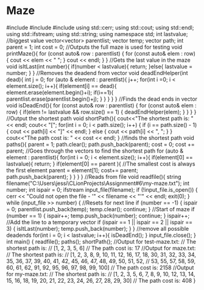 # Maze
#include <fstream>
#include <iostream>
#include <vector>
using std::cerr;
using std::cout;
using std::endl;
using std::ifstream;
using std::string;
using namespace std;
int lastvalue; //biggest value
vector<vector<int>> parentlist;
vector<int> temp;
vector<int> path;
int parent = 1;
int cost = 0;
//Outputs the full maze is used for testing
void printMaze(){
for (const auto& row : parentlist) {
for (const auto& elem : row) {
cout << elem << " ";
}
cout << endl;
}
}
//Gets the last value in the maze
void isItLast(int number){
if(number < lastvalue){
return;
}else{
lastvalue = number;
}
}
//Removes the deadend from vector
void deadEndHelper(int dead){
int j = 0;
for (auto & element : parentlist){
j++;
for(int i =0; i < element.size(); i++){
if(element[i] == dead){
element.erase(element.begin()+i);
if(i==1){
parentlist.erase(parentlist.begin()+j);
}
}
}
}
}
//Finds the dead ends in vector
void isDeadEnd(){
for (const auto& row : parentlist) {
for (const auto& elem : row) {
if(elem != lastvalue && row.size() == 1) {
deadEndHelper(elem);
}
}
}
}
//Output the shortest path
void shortPath(){
cout<<"The shortest path is: " << endl;
cout<< "[";
for(int i = 0; i < path.size(); i++) {
if (i == path.size() - 1) {
cout << path[i] << "]" << endl;
} else {
cout << path[i] << ", ";
}
}
cout<<"The path cost is: " << cost << endl;
}
//finds the shortest path
void paths(){
parent = 1;
path.clear();
path.push_back(parent);
cost = 0;
cost += parent;
//Goes through the vectors to find the shortest path
for (auto & element : parentlist){
for(int i = 0; i < element.size(); i++){
if(element[0] == lastvalue){
return;
}
if(element[0] == parent ){
//The smallest cost is always the first element
parent = element[1];
cost+= parent;
path.push_back(parent);
}
}
}
}
//Reads from file
void readfile(){
string filename("C:\\Users\\jessi\\CLionProjects\\Assignment#6\\my-maze.txt");
int number; int ispair = 0;
ifstream input_file(filename);
if (!input_file.is_open()) {
cerr << "Could not open the file - '" << filename << "'" << endl;
exit(0);
}
while (input_file >> number) {
//Resets for next line
if (number == -1) {
ispair = 0;
parentlist.push_back(temp);
temp.clear();
continue;
}
//Start of maze
if (number == 1) {
ispair++;
temp.push_back(number);
continue;
}
ispair++;
//Add the line to a temporary vector
if (ispair == 1 || ispair == 2 || ispair == 3) {
isItLast(number);
temp.push_back(number);
}
}
//remove all possible deadends
for(int i = 0; i < lastvalue; i++){
isDeadEnd();
}
input_file.close();
}
int main() {
readfile();
paths();
shortPath();
//Output for test-maze.txt:
// The shortest path is:
// [1, 2, 3, 5, 6]
// The path cost is: 17
//Output for maze.txt:
// The shortest path is:
// [1, 2, 3, 8, 9, 10, 11, 12, 16, 17, 18, 30, 31, 32, 33, 34, 35, 36, 37, 39,
40, 41, 42, 45, 46, 47, 48, 49, 50, 51, 52,
// 53, 55, 57, 58, 59, 60, 61, 62, 91, 92, 95, 96, 97, 98, 99, 100]
// The path cost is: 2158
//Output for my-maze.txt:
// The shortest path is:
// [1, 2, 3, 5, 6, 7, 8, 9, 10, 12, 13, 14, 15, 16, 18, 19, 20, 21, 22, 23, 24,
26, 27, 28, 29, 30]
// The path cost is: 408
}
